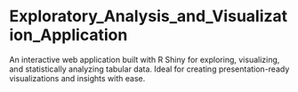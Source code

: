 # Exploratory_Analysis_and_Visualization_Application
An interactive web application built with R Shiny for exploring, visualizing, and statistically analyzing tabular data. Ideal for creating presentation-ready visualizations and insights with ease.
